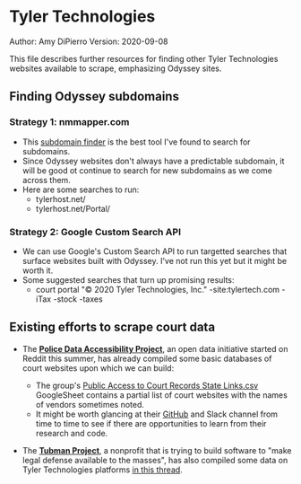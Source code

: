 # Tyler Technologies 

Author: Amy DiPierro
Version: 2020-09-08

This file describes further resources for finding other Tyler Technologies websites available to scrape, emphasizing Odyssey sites.

## Finding Odyssey subdomains

### Strategy 1: nmmapper.com

* This [subdomain finder](https://www.nmmapper.com/sys/tools/subdomainfinder/) is the best tool I've found to search for subdomains.
* Since Odyssey websites don't always have a predictable subdomain, it will be good ot continue to search for new subdomains as we come across them.
* Here are some searches to run:
  * tylerhost.net/
  * tylerhost.net/Portal/
  
### Strategy 2: Google Custom Search API

* We can use Google's Custom Search API to run targetted searches that surface websites built with Odyssey. I've not run this yet but it might be worth it.
* Some suggested searches that turn up promising results:
  * court portal "© 2020 Tyler Technologies, Inc." -site:tylertech.com -iTax -stock -taxes

## Existing efforts to scrape court data

* The [**Police Data Accessibility Project**](https://www.wired.com/story/police-accountability-data-project-open-source-reddit/), an open data initiative started on Reddit this summer, has already compiled some basic databases of court websites upon which we can build:
  * The group's [Public Access to Court Records State Links.csv](https://docs.google.com/spreadsheets/d/1nD4LnjU1b1b9RgQNcn6op-Oj3ZQVcgz-2bUgEU5RVXA/edit#gid=0) GoogleSheet contains a partial list of court websites with the names of vendors sometimes noted.
  * It might be worth glancing at their [GitHub](https://github.com/Police-Data-Accessibility-Project/Police-Data-Accessibility-Project) and Slack channel from time to time to see if there are opportunities to learn from their research and code.
  
* The [**Tubman Project**](https://www.tubmanproject.com), a nonprofit that is trying to build software to "make legal defense available to the masses", has also compiled some data on Tyler Technologies platforms [in this thread](https://github.com/TubmanProject/data_scraper/issues/10).

